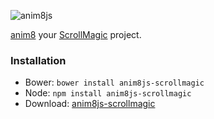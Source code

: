 ![anim8js](https://github.com/anim8js/anim8js/blob/master/images/anim8js-logo.png)

[anim8](https://github.com/anim8js/anim8js) your [ScrollMagic](http://scrollmagic.io/) project.

### Installation

- Bower: `bower install anim8js-scrollmagic`
- Node: `npm install anim8js-scrollmagic`
- Download: [anim8js-scrollmagic](https://raw.githubusercontent.com/anim8js/anim8js-scrollmagic/master/build/anim8js-scrollmagic.js)
